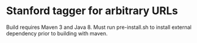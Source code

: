 # Stanford tagger for arbitrary URLs

Build requires Maven 3 and Java 8.  Must run pre-install.sh to install external dependency prior to building with maven.
